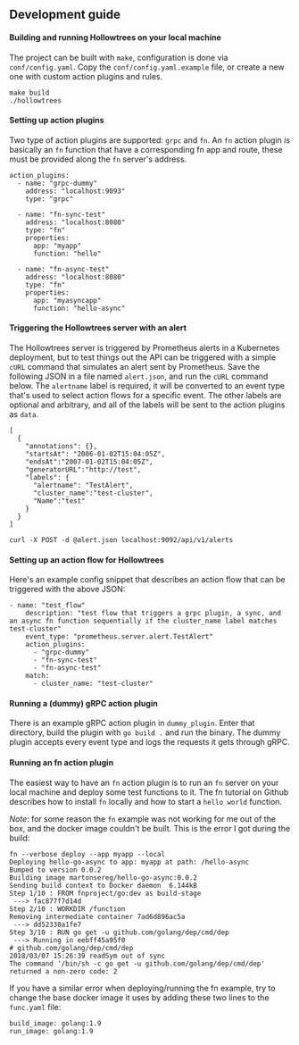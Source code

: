 ## Development guide

#### Building and running Hollowtrees on your local machine

The project can be built with `make`, configuration is done via `conf/config.yaml`.
Copy the `conf/config.yaml.example` file, or create a new one with custom action plugins and rules.
```
make build
./hollowtrees
```

#### Setting up action plugins

Two type of action plugins are supported: `grpc` and `fn`.
An `fn` action plugin is basically an `fn` function that have a corresponding fn app and route, these must be provided along the `fn` server's address.

```
action_plugins:
  - name: "grpc-dummy"
    address: "localhost:9093"
    type: "grpc"

  - name: "fn-sync-test"
    address: "localhost:8080"
    type: "fn"
    properties:
      app: "myapp"
      function: "hello"

  - name: "fn-async-test"
    address: "localhost:8080"
    type: "fn"
    properties:
      app: "myasyncapp"
      function: "hello-async"
```

#### Triggering the Hollowtrees server with an alert

The Hollowtrees server is triggered by Prometheus alerts in a Kubernetes deployment, but to test things out the API can be triggered with a simple `cURL` command that simulates an alert sent by Prometheus.
Save the following JSON in a file named `alert.json`, and run the `cURL` command below.
The `alertname` label is required, it will be converted to an event type that's used to select action flows for a specific event.
The other labels are optional and arbitrary, and all of the labels will be sent to the action plugins as `data`.
```
[
  {
    "annotations": {},
    "startsAt": "2006-01-02T15:04:05Z",
    "endsAt":"2007-01-02T15:04:05Z",
    "generatorURL":"http://test",
    "labels": {
      "alertname": "TestAlert",
      "cluster_name":"test-cluster",
      "Name":"test"
    }
  }
]
```

```
curl -X POST -d @alert.json localhost:9092/api/v1/alerts
```

#### Setting up an action flow for Hollowtrees

Here's an example config snippet that describes an action flow that can be triggered with the above JSON:

```
- name: "test_flow"
    description: "test flow that triggers a grpc plugin, a sync, and an async fn function sequentially if the cluster_name label matches test-cluster"
    event_type: "prometheus.server.alert.TestAlert"
    action_plugins:
      - "grpc-dummy"
      - "fn-sync-test"
      - "fn-async-test"
    match:
      - cluster_name: "test-cluster"
```

#### Running a (dummy) gRPC action plugin

There is an example gRPC action plugin in `dummy_plugin`. Enter that directory, build the plugin with `go build .` and run the binary.
The dummy plugin accepts every event type and logs the requests it gets through gRPC.

#### Running an fn action plugin

The easiest way to have an `fn` action plugin is to run an `fn` server on your local machine and deploy some test functions to it.
The fn tutorial on Github describes how to install `fn` locally and how to start a `hello world` function.

*Note*: for some reason the `fn` example was not working for me out of the box, and the docker image couldn't be built.
This is the error I got during the build:

```
fn --verbose deploy --app myapp --local
Deploying hello-go-async to app: myapp at path: /hello-async
Bumped to version 0.0.2
Building image martonsereg/hello-go-async:0.0.2
Sending build context to Docker daemon  6.144kB
Step 1/10 : FROM fnproject/go:dev as build-stage
 ---> fac877f7d14d
Step 2/10 : WORKDIR /function
Removing intermediate container 7ad6d896ac5a
 ---> dd52338a1fe7
Step 3/10 : RUN go get -u github.com/golang/dep/cmd/dep
 ---> Running in eebff45a95f0
# github.com/golang/dep/cmd/dep
2018/03/07 15:26:39 readSym out of sync
The command '/bin/sh -c go get -u github.com/golang/dep/cmd/dep' returned a non-zero code: 2
```

If you have a similar error when deploying/running the fn example, try to change the base docker image it uses by adding these two lines to the `func.yaml` file:

```
build_image: golang:1.9
run_image: golang:1.9
```